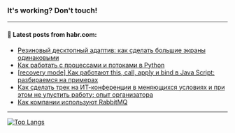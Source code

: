 ### It's working? Don't touch!

---
<!--
#### 🛠️ Technical stack:

![C++](https://img.shields.io/badge/C++-informational?logo=c%2B%2B&style=flat&logoColor=white&color=9C033A)
![Java](https://img.shields.io/badge/Java-informational?logo=java&style=flat&logoColor=white&color=007396)
![Kotlin](https://img.shields.io/badge/Kotlin-informational?logo=Kotlin&style=flat&logoColor=white&color=0095D5)
![JS](https://img.shields.io/badge/JS-informational?logo=javaScript&style=flat&logoColor=black&color=F7Df1E) <br>
![HTML5](https://img.shields.io/badge/HTML5-informational?logo=html5&style=flat&logoColor=white&color=E34F26)
![CSS3](https://img.shields.io/badge/CSS3-informational?logo=css3&style=flat&logoColor=white&color=157286)
![Sass](https://img.shields.io/badge/Saas-informational?logo=sass&style=flat&logoColor=white&color=hotpink)
![PHP](https://img.shields.io/badge/PHP-informational?logo=php&style=flat&logoColor=white&color=777BB4) <br>
![WebPAck](https://img.shields.io/badge/WebPack-informational?logo=webPack&style=flat&logoColor=white&color=FF6F00)
![Bootstrap](https://img.shields.io/badge/Bootstrap-informational?logo=Bootstrap&style=flat&logoColor=white&color=7952B3)
![MySQL](https://img.shields.io/badge/MySQL-informational?logo=MySQL&style=flat&logoColor=white&color=00f) <br>
![NodeJS](https://img.shields.io/badge/NodeJS-informational?logo=node.js&style=flat&logoColor=white&color=43853D)
![Spring](https://img.shields.io/badge/Spring-informational?logo=Spring&style=flat&logoColor=white&color=0A9EDC)
![Angular](https://img.shields.io/badge/Vue-informational?logo=vue.js&style=flat&logoColor=white&color=red)
![Git](https://img.shields.io/badge/Git-informational?logo=git&style=flat&logoColor=white&color=darkorange)

___
-->

#### 💬 Latest posts from habr.com:

<!-- BLOG-POST-LIST:START -->
- [Резиновый десктопный адаптив: как сделать большие экраны одинаковыми](https://habr.com/ru/post/700950/?utm_source=habrahabr&utm_medium=rss&utm_campaign=700950)
- [Как работать с процессами и потоками в Python](https://habr.com/ru/post/701020/?utm_source=habrahabr&utm_medium=rss&utm_campaign=701020)
- [[recovery mode] Как работают this, call, apply и bind в Java Script: разбираемся на примерах](https://habr.com/ru/post/701040/?utm_source=habrahabr&utm_medium=rss&utm_campaign=701040)
- [Как сделать трек на ИТ-конференции в меняющихся условиях и при этом не упустить работу: опыт организатора](https://habr.com/ru/post/701030/?utm_source=habrahabr&utm_medium=rss&utm_campaign=701030)
- [Как компании используют RabbitMQ](https://habr.com/ru/post/701018/?utm_source=habrahabr&utm_medium=rss&utm_campaign=701018)
<!-- BLOG-POST-LIST:END -->

---

[![Top Langs](https://github-readme-stats.vercel.app/api/top-langs/?username=zloylis&layout=compact&hide_border=true&theme=dracula)](https://github.com/zloylis)
